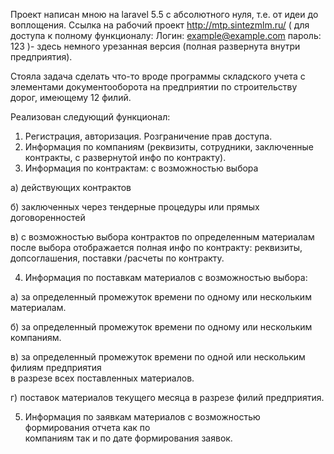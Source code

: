 Проект написан мною на  laravel 5.5 с абсолютного нуля, т.е. от идеи до воплощения.
Ссылка на рабочий проект  http://mtp.sintezmlm.ru/ ( для доступа к полному функционалу:
Логин: example@example.com  пароль: 123 )- здесь немного урезанная версия (полная развернута внутри предприятия).

Стояла задача сделать что-то вроде программы складского учета с элементами документооборота
на предприятии по строительству дорог, имеющему 12  филий.

Реализован следующий функционал:
1.	Регистрация, авторизация.  Розграничение прав доступа.
2.	Информация по компаниям (реквизиты, сотрудники, заключенные контракты, с развернутой инфо по контракту).
3.	Информация по контрактам:  с возможностью выбора

а) действующих контрактов
 
б) заключенных через тендерные процедуры или прямых договоренностей

в) с возможностью выбора контрактов по определенным материалам
после выбора отображается полная инфо по контракту:  реквизиты, допсоглашения, поставки /расчеты по контракту.

4.	Информация по поставкам материалов с возможностью выбора:

а) за определенный промежуток времени по одному или нескольким материалам.

б) за определенный промежуток времени по одному или нескольким компаниям.

в) за определенный промежуток времени по одной или нескольким филиям предприятия     
     в разрезе  всех поставленных материалов.

г) поставок материалов текущего месяца в разрезе филий предприятия.

5.   Информация по заявкам материалов с возможностью формирования отчета как по                            
              компаниям так и по дате формирования заявок. 

